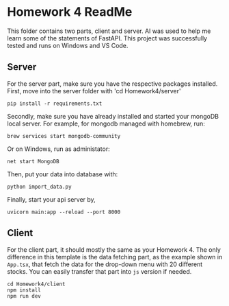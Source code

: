 # Homework 4 ReadMe

This folder contains two parts, client and server. AI was used to help me learn some of the statements of FastAPI.
This project was successfully tested and runs on Windows and VS Code. 

## Server

For the server part, make sure you have the respective packages installed. 
First, move into the server folder with 'cd Homework4/server'

```
pip install -r requirements.txt
```

Secondly, make sure you have already installed and started your mongoDB local server.
For example, for mongodb managed with homebrew, run:
```
brew services start mongodb-community
```
Or on Windows, run as administator:
```
net start MongoDB
```

Then, put your data into database with:

```
python import_data.py
```

Finally, start your api server by,

```
uvicorn main:app --reload --port 8000
```

## Client

For the client part, it should mostly the same as your Homework 4. The only difference in this template is the data fetching part, as the example shown in `App.tsx`, that fetch the data for the drop-down menu with 20 different stocks. You can easily transfer that part into `js` version if needed.

```
cd Homework4/client
npm install
npm run dev
```
